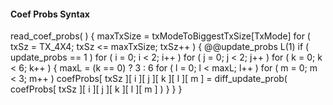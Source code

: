 #### Coef Probs Syntax

<div class="syntax">
read_coef_probs( ) {
    maxTxSize = txModeToBiggestTxSize[TxMode]
    for ( txSz = TX_4X4; txSz <= maxTxSize; txSz++ ) {
        @@update_probs                                                  L(1)
        if ( update_probs == 1 )
            for ( i = 0; i < 2; i++ )
                for ( j = 0; j < 2; j++ )
                    for ( k = 0; k < 6; k++ ) {
                        maxL = (k == 0) ? 3 : 6
                        for ( l = 0; l < maxL; l++ )
                            for ( m = 0; m < 3; m++ )
                                coefProbs[ txSz ][ i ][ j ][ k ][ l ][ m ] =
diff_update_prob( coefProbs[ txSz ][ i ][ j ][ k ][ l ][ m ] )
                    }
    }
}
</div>
